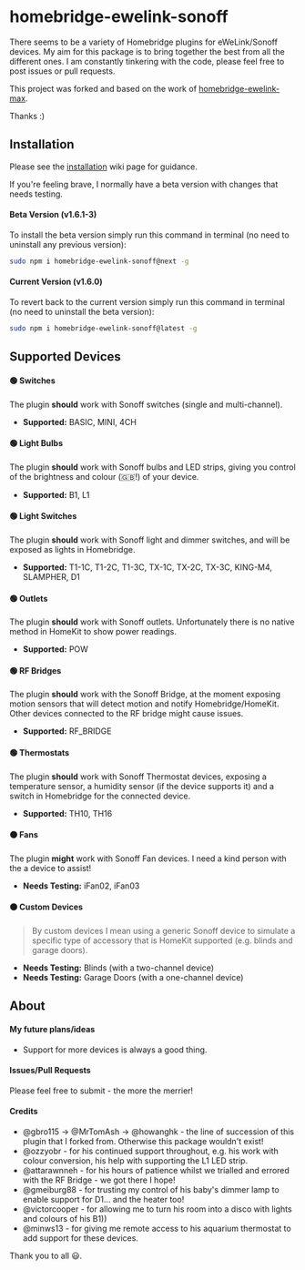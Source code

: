 # homebridge-ewelink-sonoff
There seems to be a variety of Homebridge plugins for eWeLink/Sonoff devices. My aim for this package is to bring together the best from all the different ones. I am constantly tinkering with the code, please feel free to post issues or pull requests.

This project was forked and based on the work of [homebridge-ewelink-max](https://github.com/howanghk/homebridge-ewelink).

Thanks :)
## Installation
Please see the [installation](https://github.com/thepotterfamily/homebridge-ewelink-sonoff/wiki/Installation) wiki page for guidance.

If you're feeling brave, I normally have a beta version with changes that needs testing.
#### Beta Version (v1.6.1-3)
To install the beta version simply run this command in terminal (no need to uninstall any previous version):
```bash
sudo npm i homebridge-ewelink-sonoff@next -g
```
#### Current Version (v1.6.0)
To revert back to the current version simply run this command in terminal (no need to uninstall the beta version):
```bash
sudo npm i homebridge-ewelink-sonoff@latest -g
```

## Supported Devices
#### 🟢 Switches
The plugin **should** work with Sonoff switches (single and multi-channel).
- **Supported:** BASIC, MINI, 4CH
#### 🟢 Light Bulbs
The plugin **should** work with Sonoff bulbs and LED strips, giving you control of the brightness and colour (🇬🇧!) of your device.
- **Supported:** B1, L1
#### 🟢 Light Switches
The plugin **should** work with Sonoff light and dimmer switches, and will be exposed as lights in Homebridge.
- **Supported:** T1-1C, T1-2C, T1-3C, TX-1C, TX-2C, TX-3C, KING-M4, SLAMPHER, D1
#### 🟢 Outlets
The plugin **should** work with Sonoff outlets. Unfortunately there is no native method in HomeKit to show power readings.
- **Supported:** POW
#### 🟢 RF Bridges
The plugin **should** work with the Sonoff Bridge, at the moment exposing motion sensors that will detect motion and notify Homebridge/HomeKit. Other devices connected to the RF bridge might cause issues.
- **Supported:** RF_BRIDGE
#### 🟢 Thermostats
The plugin **should** work with Sonoff Thermostat devices, exposing a temperature sensor, a humidity sensor (if the device supports it) and a switch in Homebridge for the connected device.
- **Supported:** TH10, TH16
#### 🟠 Fans
The plugin **might** work with Sonoff Fan devices. I need a kind person with the a device to assist!
- **Needs Testing:** iFan02, iFan03
#### 🟠 Custom Devices
> By custom devices I mean using a generic Sonoff device to simulate a specific type of accessory that is HomeKit supported (e.g. blinds and garage doors).
- **Needs Testing:** Blinds (with a two-channel device)
- **Needs Testing:** Garage Doors (with a one-channel device)
## About
#### My future plans/ideas
- Support for more devices is always a good thing.
#### Issues/Pull Requests
Please feel free to submit - the more the merrier!
#### Credits
- @gbro115 → @MrTomAsh → @howanghk - the line of succession of this plugin that I forked from. Otherwise this package wouldn't exist!
- @ozzyobr - for his continued support throughout, e.g. his work with colour conversion, his help with supporting the L1 LED strip.
- @attarawnneh - for his hours of patience whilst we trialled and errored with the RF Bridge - we got there I hope!
- @gmeiburg88 - for trusting my control of his baby's dimmer lamp to enable support for D1... and the heater too!
- @victorcooper - for allowing me to turn his room into a disco with lights and colours of his B1))
- @minws13 - for giving me remote access to his aquarium thermostat to add support for these devices.

Thank you to all 😃.
